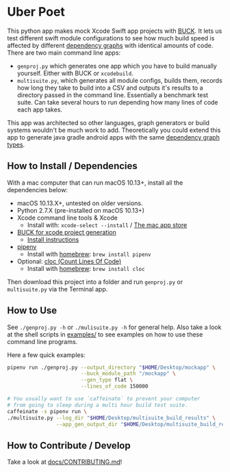 # Uber Poet

This python app makes mock Xcode Swift app projects with [BUCK](https://buckbuild.com/).  It lets us test different swift module configurations to see how much build speed is affected by different [dependency graphs](docs/layer_types.md) with identical amounts of code.  There are two main command line apps:

* `genproj.py` which generates one app which you have to build manually yourself.  Either with BUCK or `xcodebuild`.
* `multisuite.py`, which generates all module configs, builds them, records how long they take to build into a CSV and outputs it's results to a directory passed in the command line.  Essentially a benchmark test suite.  Can take several hours to run depending how many lines of code each app takes.

This app was architected so other languages, graph generators or build systems wouldn't be much work to add.  Theoretically you could extend this app to generate java gradle android apps with the same [dependency graph types](docs/layer_types.md).

## How to Install / Dependencies

With a mac computer that can run macOS 10.13+, install all the dependencies below:

* macOS 10.13.X+, untested on older versions.
* Python 2.7.X (pre-installed on macOS 10.13+)
* Xcode command line tools & Xcode
    * Install with: `xcode-select --install` / [The mac app store](https://itunes.apple.com/us/app/xcode/id497799835)
* [BUCK for xcode project generation](https://buckbuild.com/)
	* [Install instructions](https://buckbuild.com/setup/getting_started.html)
* [pipenv](https://pipenv.readthedocs.io/en/latest/)
    * Install with [homebrew](https://brew.sh): `brew install pipenv`
* Optional:  [cloc (Count Lines Of Code)](https://github.com/AlDanial/cloc)
    * Install with [homebrew](https://brew.sh): `brew install cloc`

Then download this project into a folder and run `genproj.py` or `multisuite.py` via the Terminal app.

## How to Use

See `./genproj.py -h` or `./mulisuite.py -h` for general help.  Also take a look at the shell scripts in [examples/](examples/) to see examples on how to use these command line programs.

Here a few quick examples:

```bash
pipenv run ./genproj.py --output_directory "$HOME/Desktop/mockapp" \
                        --buck_module_path "/mockapp" \
                        --gen_type flat \
                        --lines_of_code 150000
```

```bash
# You usually want to use `caffeinate` to prevent your computer 
# from going to sleep during a multi hour build test suite.             
caffeinate -s pipenv run \
./multisuite.py --log_dir "$HOME/Desktop/multisuite_build_results" \
                --app_gen_output_dir "$HOME/Desktop/multisuite_build_results/app_gen"
```

## How to Contribute / Develop

Take a look at [docs/CONTRIBUTING.md](docs/CONTRIBUTING.md)! 
